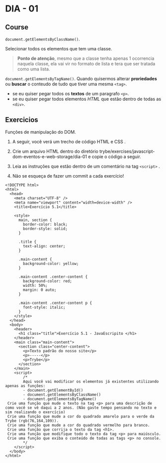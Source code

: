 # DIA - 01

## Course

`document.getElementsByClassName()`.

Selecionar todos os elementos que tem uma classe. 
> **Ponto de atenção**,  mesmo que a classe tenha apenas 1 ocorrencia naquela classe, ela vai vir no formato de lista e tera que ser tratada como uma lista.


`document.getElementsByTagName()`. 
Quando quisermos alterar **proriedades** ou **buscar** o conteudo de tudo que tiver uma mesma `<tag>`.
  - se eu quiser pegar todos os **textos** de um paragrafo `<p>`.
  - se eu quiser pegar todos elementos *HTML* que estão dentro de todas as `<div>`.


## Exercicios

Funções de manipulação do DOM.

1. A seguir, você verá um trecho de código HTML e CSS .

2. Crie um arquivo HTML dentro do diretório trybe/exercises/javascript-dom-eventos-e-web-storage/dia-01 e copie o código a seguir.

3. Leia as instruções que estão dentro de um comentário na tag `<script>` .

4. Não se esqueça de fazer um commit a cada exercício!

```
<!DOCTYPE html>
<html>
  <head>
    <meta charset="UTF-8" />
    <meta name="viewport" content="width=device-width" />
    <title>Exercício 5.1</title>
    
    <style>
      main, section {
        border-color: black;
        border-style: solid;
      }

      .title {
        text-align: center;
      }

      .main-content {
        background-color: yellow;
      }

      .main-content .center-content {
        background-color: red;
        width: 50%;
        margin: 0 auto;
      }

      .main-content .center-content p {
        font-style: italic;
      }
    </style>
  </head>
  <body>
    <header> 
      <h1 class="title">Exercício 5.1 - JavaEscripito </h1>
    </header>    
    <main class="main-content">
      <section class="center-content">
        <p>Texto padrão do nosso site</p>
        <p>-----</p>
        <p>Trybe</p>
      </section>
    </main>
    <script>
        /*
        Aqui você vai modificar os elementos já existentes utilizando apenas as funções:
        - document.getElementById()
        - document.getElementsByClassName()
        - document.getElementsByTagName()
 Crie uma função que mude o texto na tag <p> para uma descrição de como você se vê daqui a 2 anos. (Não gaste tempo pensando no texto e sim realizando o exercício)
 Crie uma função que mude a cor do quadrado amarelo para o verde da Trybe (rgb(76,164,109)).
 Crie uma função que mude a cor do quadrado vermelho para branco.
 Crie uma função que corrija o texto da tag <h1>.
 Crie uma função que modifique todo o texto da tag <p> para maiúsculo.
 Crie uma função que exiba o conteúdo de todas as tags <p> no console.
        */
    </script>
  </body>
</html>
```